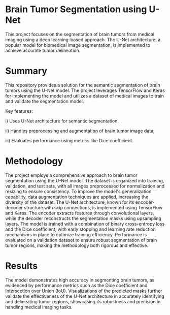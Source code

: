 # Brain Tumor Segmentation using U-Net
This project focuses on the segmentation of brain tumors from medical imaging using a deep learning-based approach. The U-Net architecture, a popular model for biomedical image segmentation, is implemented to achieve accurate tumor delineation.

# **Summary**
This repository provides a solution for the semantic segmentation of brain tumors using the U-Net model. The project leverages TensorFlow and Keras for implementing the model and utilizes a dataset of medical images to train and validate the segmentation model.

Key features:

i) Uses U-Net architecture for semantic segmentation.
 
ii) Handles preprocessing and augmentation of brain tumor image data.
 
iii) Evaluates performance using metrics like Dice coefficient.

# **Methodology**

The project employs a comprehensive approach to brain tumor segmentation using the U-Net model. The dataset is organized into training, validation, and test sets, with all images preprocessed for normalization and resizing to ensure consistency. To improve the model's generalization capability, data augmentation techniques are applied, increasing the diversity of the dataset. The U-Net architecture, known for its encoder-decoder structure with skip connections, is implemented using TensorFlow and Keras. The encoder extracts features through convolutional layers, while the decoder reconstructs the segmentation masks using upsampling layers. The model is trained with a combination of binary cross-entropy loss and the Dice coefficient, with early stopping and learning rate reduction mechanisms in place to optimize training efficiency. Performance is evaluated on a validation dataset to ensure robust segmentation of brain tumor regions, making the methodology both rigorous and effective.

# **Results**
The model demonstrates high accuracy in segmenting brain tumors, as evidenced by performance metrics such as the Dice coefficient and Intersection over Union (IoU). Visualizations of the predicted masks further validate the effectiveness of the U-Net architecture in accurately identifying and delineating tumor regions, showcasing its robustness and precision in handling medical imaging tasks.





